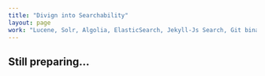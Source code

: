 ```yaml
---
title: "Divign into Searchability"
layout: page
work: "Lucene, Solr, Algolia, ElasticSearch, Jekyll-Js Search, Git binary, Bash Diff, Algorithms"
---
```


## Still preparing...

